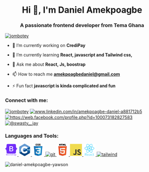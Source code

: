 <h1 align="center">Hi 👋, I'm Daniel Amekpoagbe</h1>
<h3 align="center">A passionate frontend developer from Tema Ghana</h3>

<p align="left"> <a href="https://twitter.com/jombotey" target="blank"><img src="https://img.shields.io/twitter/follow/jombotey?logo=twitter&style=for-the-badge" alt="jombotey" /></a> </p>

- 🔭 I’m currently working on **CrediPay**

- 🌱 I’m currently learning **React, javascript and Tailwind css,**

- 💬 Ask me about **React, Js, boostrap**

- 📫 How to reach me **amekpoagbedaniel@gmail.com**

- ⚡ Fun fact **javascript is kinda complicated and  fun**

<h3 align="left">Connect with me:</h3>
<p align="left">
<a href="https://twitter.com/jombotey" target="blank"><img align="center" src="https://raw.githubusercontent.com/rahuldkjain/github-profile-readme-generator/master/src/images/icons/Social/twitter.svg" alt="jombotey" height="30" width="40" /></a>
<a href="https://linkedin.com/in/www.linkedin.com/in/amekpoagbe-daniel-a881712b5" target="blank"><img align="center" src="https://raw.githubusercontent.com/rahuldkjain/github-profile-readme-generator/master/src/images/icons/Social/linked-in-alt.svg" alt="www.linkedin.com/in/amekpoagbe-daniel-a881712b5" height="30" width="40" /></a>
<a href="https://fb.com/https://web.facebook.com/profile.php?id=100073182827583" target="blank"><img align="center" src="https://raw.githubusercontent.com/rahuldkjain/github-profile-readme-generator/master/src/images/icons/Social/facebook.svg" alt="https://web.facebook.com/profile.php?id=100073182827583" height="30" width="40" /></a>
<a href="https://instagram.com/@swasty__jay" target="blank"><img align="center" src="https://raw.githubusercontent.com/rahuldkjain/github-profile-readme-generator/master/src/images/icons/Social/instagram.svg" alt="@swasty__jay" height="30" width="40" /></a>
</p>

<h3 align="left">Languages and Tools:</h3>
<p align="left"> <a href="https://getbootstrap.com" target="_blank" rel="noreferrer"> <img src="https://raw.githubusercontent.com/devicons/devicon/master/icons/bootstrap/bootstrap-plain-wordmark.svg" alt="bootstrap" width="40" height="40"/> </a> <a href="https://www.w3schools.com/cpp/" target="_blank" rel="noreferrer"> <img src="https://raw.githubusercontent.com/devicons/devicon/master/icons/cplusplus/cplusplus-original.svg" alt="cplusplus" width="40" height="40"/> </a> <a href="https://www.w3schools.com/css/" target="_blank" rel="noreferrer"> <img src="https://raw.githubusercontent.com/devicons/devicon/master/icons/css3/css3-original-wordmark.svg" alt="css3" width="40" height="40"/> </a> <a href="https://git-scm.com/" target="_blank" rel="noreferrer"> <img src="https://www.vectorlogo.zone/logos/git-scm/git-scm-icon.svg" alt="git" width="40" height="40"/> </a> <a href="https://www.w3.org/html/" target="_blank" rel="noreferrer"> <img src="https://raw.githubusercontent.com/devicons/devicon/master/icons/html5/html5-original-wordmark.svg" alt="html5" width="40" height="40"/> </a> <a href="https://developer.mozilla.org/en-US/docs/Web/JavaScript" target="_blank" rel="noreferrer"> <img src="https://raw.githubusercontent.com/devicons/devicon/master/icons/javascript/javascript-original.svg" alt="javascript" width="40" height="40"/> </a> <a href="https://reactjs.org/" target="_blank" rel="noreferrer"> <img src="https://raw.githubusercontent.com/devicons/devicon/master/icons/react/react-original-wordmark.svg" alt="react" width="40" height="40"/> </a> <a href="https://tailwindcss.com/" target="_blank" rel="noreferrer"> <img src="https://www.vectorlogo.zone/logos/tailwindcss/tailwindcss-icon.svg" alt="tailwind" width="40" height="40"/> </a> </p>

<p><img align="center" src="https://github-readme-stats.vercel.app/api/top-langs?username=daniel-amekpoagbe-yawson&show_icons=true&locale=en&layout=compact" alt="daniel-amekpoagbe-yawson" /></p>

